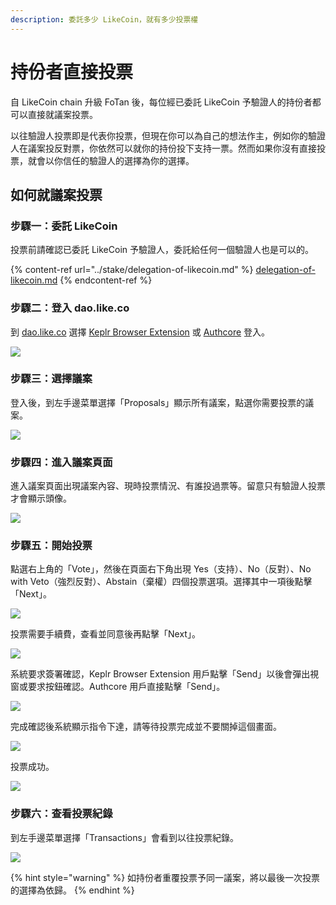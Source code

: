 ```yaml
---
description: 委託多少 LikeCoin，就有多少投票權
---
```


# 持份者直接投票

自 LikeCoin chain 升級 FoTan 後，每位經已委託 LikeCoin 予驗證人的持份者都可以直接就議案投票。

以往驗證人投票即是代表你投票，但現在你可以為自己的想法作主，例如你的驗證人在議案投反對票，你依然可以就你的持份投下支持一票。然而如果你沒有直接投票，就會以你信任的驗證人的選擇為你的選擇。

## 如何就議案投票

### 步驟一：委託 LikeCoin

投票前請確認已委託 LikeCoin 予驗證人，委託給任何一個驗證人也是可以的。

{% content-ref url="../stake/delegation-of-likecoin.md" %}
[delegation-of-likecoin.md](../stake/delegation-of-likecoin.md)
{% endcontent-ref %}

### 步驟二：登入 dao.like.co

到 [dao.like.co](https://dao.like.co) 選擇 [Keplr Browser Extension](../../user-guide/liker-id/register-with-keplr.md) 或 [Authcore](../../user-guide/liker-id/register.md) 登入。

![](<../../.gitbook/assets/direct vote 01.png>)

### &#xD;步驟三：選擇議案

登入後，到左手邊菜單選擇「Proposals」顯示所有議案，點選你需要投票的議案。

![](../../.gitbook/assets/direct-vote-02.png)

### &#xD;步驟四：進入議案頁面

進入議案頁面出現議案內容、現時投票情況、有誰投過票等。留意只有驗證人投票才會顯示頭像。

![](../../.gitbook/assets/direct-vote-03.png)

### 步驟五：開始投票

點選右上角的「Vote」，然後在頁面右下角出現&#x20;Yes（支持）、No（反對）、No with Veto（強烈反對）、Abstain（棄權）四個投票選項。選擇其中一項後點擊「Next」。

![](../../.gitbook/assets/direct-vote-04.png)

投票需要手續費，查看並同意後再點擊「Next」。



![](../../.gitbook/assets/direct-vote-05.png)

系統要求簽署確認，Keplr Browser Extension 用戶點擊「Send」以後會彈出視窗或要求按鈕確認。Authcore 用戶直接點擊「Send」。

![](../../.gitbook/assets/direct-vote-06.png)

完成確認後系統顯示指令下達，請等待投票完成並不要關掉這個畫面。

![](../../.gitbook/assets/direct-vote-07.png)

投票成功。

![](../../.gitbook/assets/direct-vote-08.png)

### &#xD;步驟六：查看投票紀錄

到左手邊菜單選擇「Transactions」會看到以往投票紀錄。

![](../../.gitbook/assets/direct-vote-09.png)

{% hint style="warning" %}
如持份者重覆投票予同一議案，將以最後一次投票的選擇為依歸。
{% endhint %}
